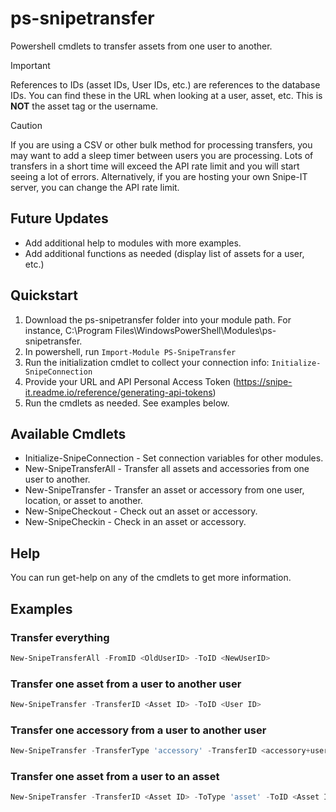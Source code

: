 # ps-snipetransfer

Powershell cmdlets to transfer assets from one user to another.

> [!IMPORTANT]
> References to IDs (asset IDs, User IDs, etc.) are references to the database IDs. You can find these in the URL when looking at a user, asset, etc. This is **NOT** the asset tag or the username.

> [!CAUTION]
> If you are using a CSV or other bulk method for processing transfers, you may want to add a sleep timer between users you are processing. Lots of transfers in a short time will exceed the API rate limit and you will start seeing a lot of errors. Alternatively, if you are hosting your own Snipe-IT server, you can change the API rate limit.

## Future Updates

* Add additional help to modules with more examples.
* Add additional functions as needed (display list of assets for a user, etc.)

## Quickstart

1. Download the ps-snipetransfer folder into your module path. For instance, C:\Program Files\WindowsPowerShell\Modules\ps-snipetransfer.
2. In powershell, run `Import-Module PS-SnipeTransfer`
3. Run the initialization cmdlet to collect your connection info: `Initialize-SnipeConnection`
4. Provide your URL and API Personal Access Token (<https://snipe-it.readme.io/reference/generating-api-tokens>)
5. Run the cmdlets as needed. See examples below.

## Available Cmdlets

* Initialize-SnipeConnection - Set connection variables for other modules.
* New-SnipeTransferAll - Transfer all assets and accessories from one user to another.
* New-SnipeTransfer - Transfer an asset or accessory from one user, location, or asset to another.
* New-SnipeCheckout - Check out an asset or accessory.
* New-SnipeCheckin - Check in an asset or accessory.

## Help

You can run get-help on any of the cmdlets to get more information.

## Examples

### Transfer everything

```powershell
New-SnipeTransferAll -FromID <OldUserID> -ToID <NewUserID>
```

### Transfer one asset from a user to another user

```powershell
New-SnipeTransfer -TransferID <Asset ID> -ToID <User ID>
```

### Transfer one accessory from a user to another user

```powershell
New-SnipeTransfer -TransferType 'accessory' -TransferID <accessory+user Pivot ID> -AccessoryID <Accessory ID> -ToID <User ID>
```

### Transfer one asset from a user to an asset

```powershell
New-SnipeTransfer -TransferID <Asset ID> -ToType 'asset' -ToID <Asset ID>
